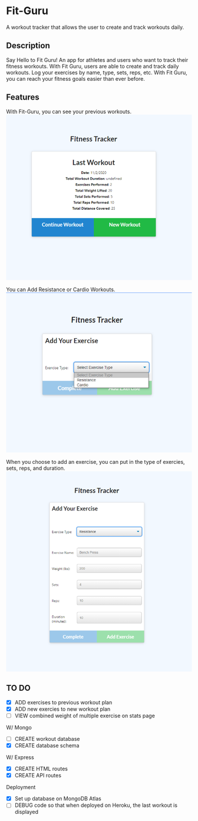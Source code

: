 # Fit-Guru
A workout tracker that allows the user to create and track workouts daily. 

## Description 
Say Hello to Fit Guru! An app for athletes and users who want to track their fitness workouts. With Fit Guru, users are able to create and track daily workouts. Log your exercises by name, type, sets, reps, etc. With Fit Guru, you can reach your fitness goals easier than ever before. 

## Features 
With Fit-Guru, you can see your previous workouts.
![fit-guru homepage](imgs/fitGuruHP.png)

You can Add Resistance or Cardio Workouts.
![fit-guru options](imgs/fitGuruAdd.png)

When you choose to add an exercise, you can put in the type of exercies, sets, reps, and duration. 
![fit-guru resistance options example](imgs/fitGuruAddResist.png)

## TO DO 
- [x] ADD exercises to previous workout plan
- [x] ADD new exercies to new workout plan
- [ ] VIEW combined weight of multiple exercise on stats page

W/ Mongo 
- [ ] CREATE workout database
- [x] CREATE database schema 

W/ Express 
- [x] CREATE HTML routes 
- [x] CREATE API routes

Deployment
- [x] Set up database on MongoDB Atlas 
- [ ] DEBUG code so that when deployed on Heroku, the last workout is displayed